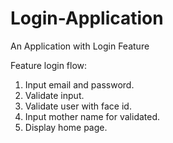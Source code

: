 # Login-Application
An Application with Login Feature

Feature login flow:
  1. Input email and password.
  2. Validate input.
  3. Validate user with face id.
  4. Input mother name for validated.
  5. Display home page.
